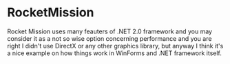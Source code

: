 RocketMission
=============

Rocket Mission uses many feauters  of .NET 2.0 framework and you may consider it as a not so wise option concerning performance and you are right I didn't use DirectX or any other graphics library, but anyway I think it's a nice example on how things work in WinForms and .NET framework itself.